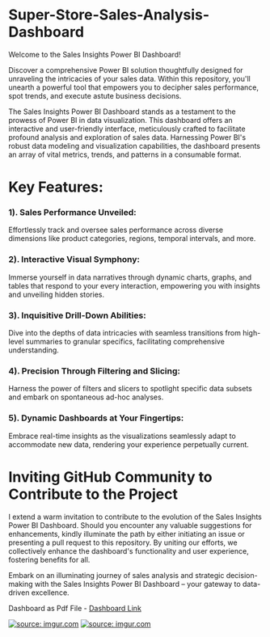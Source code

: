 # Super-Store-Sales-Analysis-Dashboard

Welcome to the Sales Insights Power BI Dashboard!

Discover a comprehensive Power BI solution thoughtfully designed for unraveling the intricacies of your sales data. Within this repository, you'll unearth a powerful tool that empowers you to decipher sales performance, spot trends, and execute astute business decisions.

The Sales Insights Power BI Dashboard stands as a testament to the prowess of Power BI in data visualization. This dashboard offers an interactive and user-friendly interface, meticulously crafted to facilitate profound analysis and exploration of sales data. Harnessing Power BI's robust data modeling and visualization capabilities, the dashboard presents an array of vital metrics, trends, and patterns in a consumable format.

# Key Features:

### 1). Sales Performance Unveiled:
Effortlessly track and oversee sales performance across diverse dimensions like product categories, regions, temporal intervals, and more.

### 2). Interactive Visual Symphony:
Immerse yourself in data narratives through dynamic charts, graphs, and tables that respond to your every interaction, empowering you with insights and unveiling hidden stories.

### 3). Inquisitive Drill-Down Abilities:
Dive into the depths of data intricacies with seamless transitions from high-level summaries to granular specifics, facilitating comprehensive understanding.

### 4). Precision Through Filtering and Slicing:
Harness the power of filters and slicers to spotlight specific data subsets and embark on spontaneous ad-hoc analyses.

### 5). Dynamic Dashboards at Your Fingertips:
Embrace real-time insights as the visualizations seamlessly adapt to accommodate new data, rendering your experience perpetually current.

# Inviting GitHub Community to Contribute to the Project
I extend a warm invitation to contribute to the evolution of the Sales Insights Power BI Dashboard. Should you encounter any valuable suggestions for enhancements, kindly illuminate the path by either initiating an issue or presenting a pull request to this repository. By uniting our efforts, we collectively enhance the dashboard's functionality and user experience, fostering benefits for all.

Embark on an illuminating journey of sales analysis and strategic decision-making with the Sales Insights Power BI Dashboard – your gateway to data-driven excellence.

Dashboard as Pdf File - [Dashboard Link](https://drive.google.com/file/d/1yeMUIlhO8MoojxX1IRmtlDx5uvU9yZaJ/view?usp=sharing)

<a href="https://imgur.com/hzIKgmN"><img src="https://i.imgur.com/hzIKgmN.png" title="source: imgur.com" /></a>
<a href="https://imgur.com/cpJIeT7"><img src="https://i.imgur.com/cpJIeT7.png" title="source: imgur.com" /></a>

